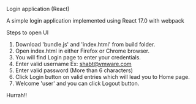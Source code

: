 Login application (React)

A simple login application implemented using React 17.0 with webpack

Steps to open UI

1. Download 'bundle.js' and 'index.html' from build folder.
2. Open index.html in either Firefox or Chrome browser.
3. You will find Login page to enter your credentials. 
4. Enter valid username Ex: shabt@vmware.com
5. Enter valid password (More than 6 characters)
6. Click Login button on valid entries which will lead you to Home page.
7. Welcome 'user' and you can click Logout button.

Hurrah!!